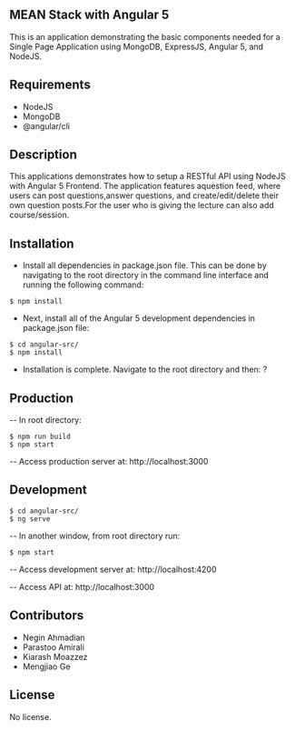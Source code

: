 ## MEAN Stack with Angular 5

This is an application demonstrating the basic components needed for a Single Page Application using MongoDB, ExpressJS, Angular 5, and NodeJS.

## Requirements

- NodeJS
- MongoDB
- @angular/cli

## Description

This applications demonstrates how to setup a RESTful API using NodeJS with Angular 5 Frontend. The application features aquestion feed, where users can post questions,answer questions, and create/edit/delete their own question posts.For the user who is giving the lecture can also add course/session.

## Installation

- Install all dependencies in package.json file. This can be done by navigating to the root directory in the command line interface and running the following command:
```
$ npm install
```

- Next, install all of the Angular 5 development dependencies in package.json file:
```
$ cd angular-src/
$ npm install
```

- Installation is complete. Navigate to the root directory and then: ?

## Production
-- In root directory:
```
$ npm run build
$ npm start
```
-- Access production server at: http://localhost:3000

## Development
```
$ cd angular-src/
$ ng serve
```
-- In another window, from root directory run:
```
$ npm start
```
-- Access development server at: http://localhost:4200

-- Access API at: http://localhost:3000


## Contributors

- Negin Ahmadian
- Parastoo Amirali
- Kiarash Moazzez
- Mengjiao Ge
 
 
 
## License

No license.

